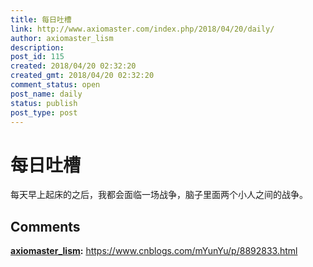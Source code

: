 ```yaml
---
title: 每日吐槽
link: http://www.axiomaster.com/index.php/2018/04/20/daily/
author: axiomaster_lism
description: 
post_id: 115
created: 2018/04/20 02:32:20
created_gmt: 2018/04/20 02:32:20
comment_status: open
post_name: daily
status: publish
post_type: post
---
```

# 每日吐槽

每天早上起床的之后，我都会面临一场战争，脑子里面两个小人之间的战争。

## Comments

**[axiomaster_lism](#8 "2018-04-20 13:48:38"):** https://www.cnblogs.com/mYunYu/p/8892833.html

